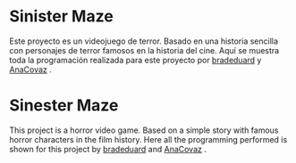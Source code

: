 # Sinister Maze

Este proyecto es un videojuego de terror. 
Basado en una historia sencilla con personajes 
de terror famosos en la historia del cine.
Aquí se muestra toda la programación realizada 
para este proyecto por [bradeduard](https://github.com/bradeduard) y [AnaCovaz](https://github.com/AnaCovaz) .

# Sinester Maze

This project is a horror video game.
Based on a simple story with famous horror 
characters in the film history.
Here all the programming performed is shown for 
this project by [bradeduard](https://github.com/bradeduard) and [AnaCovaz](https://github.com/AnaCovaz) .
